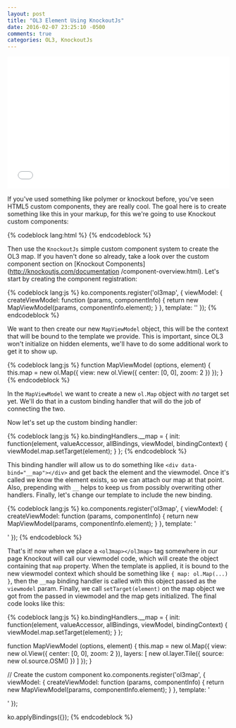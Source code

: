 ```yaml
---
layout: post
title: "OL3 Element Using KnockoutJs"
date: 2016-02-07 23:25:10 -0500
comments: true
categories: OL3, KnockoutJs
---
```


<iframe
  width="100%"
  height="300"
  src="//jsfiddle.net/timh06/8030x8ms/embedded/result,js,html/"
  allowfullscreen="allowfullscreen"
  frameborder="0"
></iframe>

If you've used something like polymer or knockout before, you've seen HTML5
custom components, they are really cool.  The goal here is to create something
like this in your markup, for this we're going to use Knockout custom
components:

{% codeblock lang:html %}
<ol3map></ol3map>
{% endcodeblock %}

Then use the `KnockoutJs` simple custom component system to create the OL3
map.  If you haven't done so already, take a look over the custom component
section on [Knockout Components](http://knockoutjs.com/documentation
/component-overview.html).  Let's start by creating the component
registration:

{% codeblock lang:js %}
ko.components.register('ol3map', {
  viewModel: {
    createViewModel: function (params, componentInfo) {
      return new MapViewModel(params, componentInfo.element);
    }
  },
  template: '<!-- -->'
});
{% endcodeblock %}

We want to then create our new `MapViewModel` object, this will be the context
that will be bound to the template we provide.  This is important, since OL3
won't initialize on hidden elements, we'll have to do some additional work to
get it to show up.

{% codeblock lang:js %}
function MapViewModel (options, element) {
  this.map = new ol.Map({
    view: new ol.View({
      center: [0, 0],
      zoom: 2
    })
  });
}
{% endcodeblock %}

In the `MapViewModel` we want to create a new `ol.Map` object with *no* target
set yet.  We'll do that in a custom binding handler that will do the job of
connecting the two.

Now let's set up the custom binding handler:

{% codeblock lang:js %}
ko.bindingHandlers.__map = {
    init: function(element, valueAccessor, allBindings, viewModel, bindingContext) {
        viewModel.map.setTarget(element);
    }
};
{% endcodeblock %}

This binding handler will allow us to do something like
`<div data-bind="__map"></div>` and get back the element and the viewmodel.
Once it's called we know the element exists, so we can attach our map at that
point. Also, prepending with `__` helps to keep us from possibly overwriting
other handlers.  Finally, let's change our template to include the new
binding.

{% codeblock lang:js %}
ko.components.register('ol3map', {
  viewModel: {
    createViewModel: function (params, componentInfo) {
      return new MapViewModel(params, componentInfo.element);
    }
  },
  template: '<div data-bind="__map"></div>'
});
{% endcodeblock %}

That's it! now when we place a `<ol3map></ol3map>` tag somewhere in our page
Knockout will call our viewmodel code, which will create the object containing
that `map` property.  When the template is applied, it is bound to the new
viewmodel context which should be something like `{ map: ol.Map(...) }`, then
the `__map` binding handler is called with this object passed as the
`viewmodel` param.  Finally, we call `setTarget(element)` on the map object we
got from the passed in viewmodel and the map gets initialized.  The final code
looks like this:

{% codeblock lang:js %}
ko.bindingHandlers.__map = {
    init: function(element, valueAccessor, allBindings, viewModel, bindingContext) {
        viewModel.map.setTarget(element);
    }
};

function MapViewModel (options, element) {
  this.map = new ol.Map({
    view: new ol.View({
      center: [0, 0],
      zoom: 2
    }),
    layers: [
      new ol.layer.Tile({ source: new ol.source.OSM() })
    ]
  });
}

// Create the custom component
ko.components.register('ol3map', {
  viewModel: {
    createViewModel: function (params, componentInfo) {
      return new MapViewModel(params, componentInfo.element);
    }
  },
  template: '<div data-bind="__map"></div>'
});

ko.applyBindings({});
{% endcodeblock %}